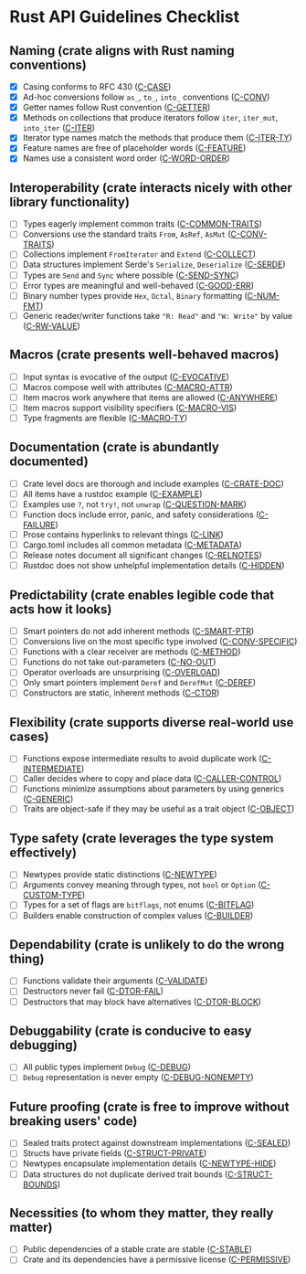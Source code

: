 # Rust API Guidelines Checklist

## Naming (crate aligns with Rust naming conventions)

*   [x] Casing conforms to RFC 430 ([C-CASE](https://rust-lang.github.io/api-guidelines/naming.html#c-case))
*   [x] Ad-hoc conversions follow `as_`, `to_`, `into_` conventions ([C-CONV](https://rust-lang.github.io/api-guidelines/naming.html#c-conv))
*   [x] Getter names follow Rust convention ([C-GETTER](https://rust-lang.github.io/api-guidelines/naming.html#c-getter))
*   [x] Methods on collections that produce iterators follow `iter`, `iter_mut`, `into_iter` ([C-ITER](https://rust-lang.github.io/api-guidelines/naming.html#c-iter))
*   [x] Iterator type names match the methods that produce them ([C-ITER-TY](https://rust-lang.github.io/api-guidelines/naming.html#c-iter-ty))
*   [x] Feature names are free of placeholder words ([C-FEATURE](https://rust-lang.github.io/api-guidelines/naming.html#c-feature))
*   [x] Names use a consistent word order ([C-WORD-ORDER](https://rust-lang.github.io/api-guidelines/naming.html#c-word-order))

## Interoperability (crate interacts nicely with other library functionality)

*   [ ] Types eagerly implement common traits ([C-COMMON-TRAITS](https://rust-lang.github.io/api-guidelines/interoperability.html#c-common-traits))
*   [ ] Conversions use the standard traits `From`, `AsRef`, `AsMut` ([C-CONV-TRAITS](https://rust-lang.github.io/api-guidelines/interoperability.html#c-conv-traits))
*   [ ] Collections implement `FromIterator` and `Extend` ([C-COLLECT](https://rust-lang.github.io/api-guidelines/interoperability.html#c-collect))
*   [ ] Data structures implement Serde's `Serialize`, `Deserialize` ([C-SERDE](https://rust-lang.github.io/api-guidelines/interoperability.html#c-serde))
*   [ ] Types are `Send` and `Sync` where possible ([C-SEND-SYNC](https://rust-lang.github.io/api-guidelines/interoperability.html#c-send-sync))
*   [ ] Error types are meaningful and well-behaved ([C-GOOD-ERR](https://rust-lang.github.io/api-guidelines/interoperability.html#c-good-err))
*   [ ] Binary number types provide `Hex`, `Octal`, `Binary` formatting ([C-NUM-FMT](https://rust-lang.github.io/api-guidelines/interoperability.html#c-num-fmt))
*   [ ] Generic reader/writer functions take `"R: Read"` and `"W: Write"` by value ([C-RW-VALUE](https://rust-lang.github.io/api-guidelines/interoperability.html#c-rw-value))

## Macros (crate presents well-behaved macros)

*   [ ] Input syntax is evocative of the output ([C-EVOCATIVE](https://rust-lang.github.io/api-guidelines/macros.html#c-evocative))
*   [ ] Macros compose well with attributes ([C-MACRO-ATTR](https://rust-lang.github.io/api-guidelines/macros.html#c-macro-attr))
*   [ ] Item macros work anywhere that items are allowed ([C-ANYWHERE](https://rust-lang.github.io/api-guidelines/macros.html#c-anywhere))
*   [ ] Item macros support visibility specifiers ([C-MACRO-VIS](https://rust-lang.github.io/api-guidelines/macros.html#c-macro-vis))
*   [ ] Type fragments are flexible ([C-MACRO-TY](https://rust-lang.github.io/api-guidelines/macros.html#c-macro-ty))

## Documentation (crate is abundantly documented)

*   [ ] Crate level docs are thorough and include examples ([C-CRATE-DOC](https://rust-lang.github.io/api-guidelines/documentation.html#c-crate-doc))
*   [ ] All items have a rustdoc example ([C-EXAMPLE](https://rust-lang.github.io/api-guidelines/documentation.html#c-example))
*   [ ] Examples use `?`, not `try!`, not `unwrap` ([C-QUESTION-MARK](https://rust-lang.github.io/api-guidelines/documentation.html#c-question-mark))
*   [ ] Function docs include error, panic, and safety considerations ([C-FAILURE](https://rust-lang.github.io/api-guidelines/documentation.html#c-failure))
*   [ ] Prose contains hyperlinks to relevant things ([C-LINK](https://rust-lang.github.io/api-guidelines/documentation.html#c-link))
*   [ ] Cargo.toml includes all common metadata ([C-METADATA](https://rust-lang.github.io/api-guidelines/documentation.html#c-metadata))
*   [ ] Release notes document all significant changes ([C-RELNOTES](https://rust-lang.github.io/api-guidelines/documentation.html#c-relnotes))
*   [ ] Rustdoc does not show unhelpful implementation details ([C-HIDDEN](https://rust-lang.github.io/api-guidelines/documentation.html#c-hidden))

## Predictability (crate enables legible code that acts how it looks)

*   [ ] Smart pointers do not add inherent methods ([C-SMART-PTR](https://rust-lang.github.io/api-guidelines/predictability.html#c-smart-ptr))
*   [ ] Conversions live on the most specific type involved ([C-CONV-SPECIFIC](https://rust-lang.github.io/api-guidelines/predictability.html#c-conv-specific))
*   [ ] Functions with a clear receiver are methods ([C-METHOD](https://rust-lang.github.io/api-guidelines/predictability.html#c-method))
*   [ ] Functions do not take out-parameters ([C-NO-OUT](https://rust-lang.github.io/api-guidelines/predictability.html#c-no-out))
*   [ ] Operator overloads are unsurprising ([C-OVERLOAD](https://rust-lang.github.io/api-guidelines/predictability.html#c-overload))
*   [ ] Only smart pointers implement `Deref` and `DerefMut` ([C-DEREF](https://rust-lang.github.io/api-guidelines/predictability.html#c-deref))
*   [ ] Constructors are static, inherent methods ([C-CTOR](https://rust-lang.github.io/api-guidelines/predictability.html#c-ctor))

## Flexibility (crate supports diverse real-world use cases)

*   [ ] Functions expose intermediate results to avoid duplicate work ([C-INTERMEDIATE](https://rust-lang.github.io/api-guidelines/flexibility.html#c-intermediate))
*   [ ] Caller decides where to copy and place data ([C-CALLER-CONTROL](https://rust-lang.github.io/api-guidelines/flexibility.html#c-caller-control))
*   [ ] Functions minimize assumptions about parameters by using generics ([C-GENERIC](https://rust-lang.github.io/api-guidelines/flexibility.html#c-generic))
*   [ ] Traits are object-safe if they may be useful as a trait object ([C-OBJECT](https://rust-lang.github.io/api-guidelines/flexibility.html#c-object))

## Type safety (crate leverages the type system effectively)

*   [ ] Newtypes provide static distinctions ([C-NEWTYPE](https://rust-lang.github.io/api-guidelines/type-safety.html#c-newtype))
*   [ ] Arguments convey meaning through types, not `bool` or `Option` ([C-CUSTOM-TYPE](https://rust-lang.github.io/api-guidelines/type-safety.html#c-custom-type))
*   [ ] Types for a set of flags are `bitflags`, not enums ([C-BITFLAG](https://rust-lang.github.io/api-guidelines/type-safety.html#c-bitflag))
*   [ ] Builders enable construction of complex values ([C-BUILDER](https://rust-lang.github.io/api-guidelines/type-safety.html#c-builder))

## Dependability (crate is unlikely to do the wrong thing)

*   [ ] Functions validate their arguments ([C-VALIDATE](https://rust-lang.github.io/api-guidelines/dependability.html#c-validate))
*   [ ] Destructors never fail ([C-DTOR-FAIL](https://rust-lang.github.io/api-guidelines/dependability.html#c-dtor-fail))
*   [ ] Destructors that may block have alternatives ([C-DTOR-BLOCK](https://rust-lang.github.io/api-guidelines/dependability.html#c-dtor-block))

## Debuggability (crate is conducive to easy debugging)

*   [ ] All public types implement `Debug` ([C-DEBUG](https://rust-lang.github.io/api-guidelines/debuggability.html#c-debug))
*   [ ] `Debug` representation is never empty ([C-DEBUG-NONEMPTY](https://rust-lang.github.io/api-guidelines/debuggability.html#c-debug-nonempty))

## Future proofing (crate is free to improve without breaking users' code)

*   [ ] Sealed traits protect against downstream implementations ([C-SEALED](https://rust-lang.github.io/api-guidelines/future-proofing.html#c-sealed))
*   [ ] Structs have private fields ([C-STRUCT-PRIVATE](https://rust-lang.github.io/api-guidelines/future-proofing.html#c-struct-private))
*   [ ] Newtypes encapsulate implementation details ([C-NEWTYPE-HIDE](https://rust-lang.github.io/api-guidelines/future-proofing.html#c-newtype-hide))
*   [ ] Data structures do not duplicate derived trait bounds ([C-STRUCT-BOUNDS](https://rust-lang.github.io/api-guidelines/future-proofing.html#c-struct-bounds))

## Necessities (to whom they matter, they really matter)

*   [ ] Public dependencies of a stable crate are stable ([C-STABLE](https://rust-lang.github.io/api-guidelines/necessities.html#c-stable))
*   [ ] Crate and its dependencies have a permissive license ([C-PERMISSIVE](https://rust-lang.github.io/api-guidelines/necessities.html#c-permissive))